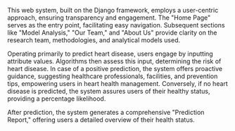 This web system, built on the Django framework, employs a user-centric approach, ensuring transparency and engagement. The "Home Page" serves as the entry point, facilitating easy navigation. Subsequent sections like "Model Analysis," "Our Team," and "About Us" provide clarity on the research team, methodologies, and analytical models used.

Operating primarily to predict heart disease, users engage by inputting attribute values. Algorithms then assess this input, determining the risk of heart disease. In case of a positive prediction, the system offers proactive guidance, suggesting healthcare professionals, facilities, and prevention tips, empowering users in heart health management. Conversely, if no heart disease is predicted, the system assures users of their healthy status, providing a percentage likelihood.

After prediction, the system generates a comprehensive "Prediction Report," offering users a detailed overview of their health status.

